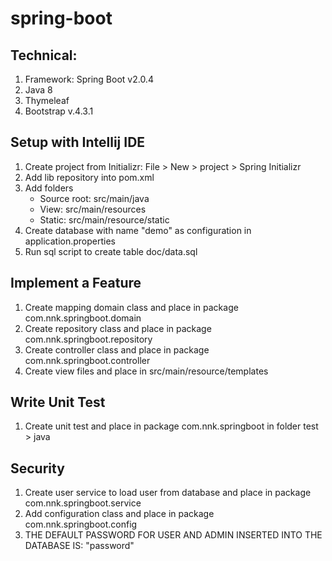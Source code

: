# spring-boot

## Technical:

1. Framework: Spring Boot v2.0.4
2. Java 8
3. Thymeleaf
4. Bootstrap v.4.3.1

## Setup with Intellij IDE

1. Create project from Initializr: File > New > project > Spring Initializr
2. Add lib repository into pom.xml
3. Add folders
    - Source root: src/main/java
    - View: src/main/resources
    - Static: src/main/resource/static
4. Create database with name "demo" as configuration in application.properties
5. Run sql script to create table doc/data.sql

## Implement a Feature

1. Create mapping domain class and place in package com.nnk.springboot.domain
2. Create repository class and place in package com.nnk.springboot.repository
3. Create controller class and place in package com.nnk.springboot.controller
4. Create view files and place in src/main/resource/templates

## Write Unit Test

1. Create unit test and place in package com.nnk.springboot in folder test > java

## Security

1. Create user service to load user from database and place in package com.nnk.springboot.service
2. Add configuration class and place in package com.nnk.springboot.config
3. THE DEFAULT PASSWORD FOR USER AND ADMIN INSERTED INTO THE DATABASE IS: "password"
